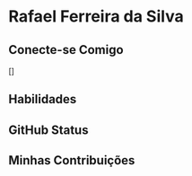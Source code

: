 # Rafael Ferreira da Silva

## Conecte-se Comigo
[]

## Habilidades

## GitHub Status

## Minhas Contribuições
